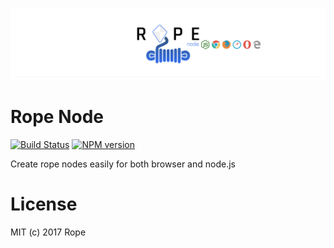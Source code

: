 ![](https://raw.githubusercontent.com/ropelive/press/master/banners/rope-node-js.png)

# Rope Node

[![Build Status](https://travis-ci.org/ropelive/node.svg?branch=master)](https://travis-ci.org/ropelive/node)
[![NPM version](https://img.shields.io/npm/v/@rope/node.svg?style=flat-square)](https://www.npmjs.com/package/@rope/node)

Create rope nodes easily for both browser and node.js

# License

MIT (c) 2017 Rope
